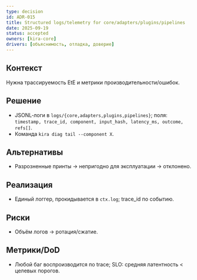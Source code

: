 ```yaml
---
type: decision
id: ADR-015
title: Structured logs/telemetry for core/adapters/plugins/pipelines
date: 2025-09-19
status: accepted
owners: [kira-core]
drivers: [объяснимость, отладка, доверие]
---
```


## Контекст

Нужна трассируемость EtE и метрики производительности/ошибок.

## Решение

- JSONL‑логи в `logs/{core,adapters,plugins,pipelines}`; поля: `timestamp, trace_id, component, input_hash, latency_ms, outcome, refs[]`.
- Команда `kira diag tail --component X`.

## Альтернативы

- Разрозненные принты → непригодно для эксплуатации → отклонено.

## Реализация

- Единый логгер, прокидывается в `ctx.log`; trace_id по событию.

## Риски

- Объём логов → ротация/сжатие.

## Метрики/DoD

- Любой баг воспроизводится по trace; SLO: средняя латентность < целевых порогов.
